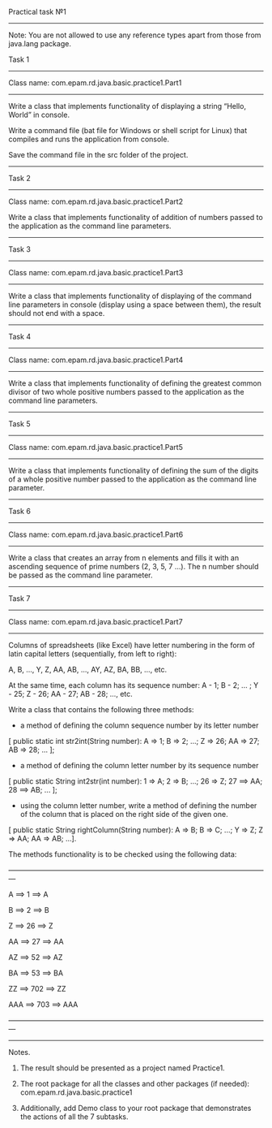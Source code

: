 



Practical task №1 

_______________________

Note: You are not allowed to use any reference types apart from those from java.lang package.

Task 1

_______________________

Class name: com.epam.rd.java.basic.practice1.Part1

-----------------------

Write a class that implements functionality of displaying a string “Hello, World” in console.

Write a command file (bat file for Windows or shell script for Linux) that compiles and runs the application from console.

Save the command file in the src folder of the project.

_______________________

Task 2

-----------------------

Class name: com.epam.rd.java.basic.practice1.Part2



Write a class that implements functionality of addition of numbers passed to the application as the command line parameters.

_______________________

Task 3

_______________________

Class name: com.epam.rd.java.basic.practice1.Part3

_______________________

Write a class that implements functionality of displaying of the command line parameters in console (display using a space between them), the result should not end with a space.

_______________________

Task 4

_______________________

Class name: com.epam.rd.java.basic.practice1.Part4

_______________________

Write a class that implements functionality of defining the greatest common divisor of two whole positive numbers passed to the application as the command line parameters.

_______________________

Task 5

_______________________

Class name: com.epam.rd.java.basic.practice1.Part5

_______________________

Write a class that implements functionality of defining the sum of the digits of a whole positive number passed to the application as the command line parameter.

_______________________

Task 6

_______________________

Class name: com.epam.rd.java.basic.practice1.Part6

_______________________

Write a class that creates an array from n elements and fills it with an ascending sequence of prime numbers (2, 3, 5, 7 …). The n number should be passed as the command line parameter.

_______________________

Task 7

_______________________

Class name: com.epam.rd.java.basic.practice1.Part7

_______________________

Columns of spreadsheets (like Excel) have letter numbering in the form of latin capital letters (sequentially, from left to right):

A, B, ..., Y, Z, AA, AB, ..., AY, AZ, BA, BB, …, etc.

At the same time, each column has its sequence number: A - 1; B - 2; ... ; Y - 25; Z - 26; AA - 27; AB - 28; …, etc.

Write a class that contains the following three methods:

- a method of defining the column sequence number by its letter number 

[ public static int str2int(String number): A => 1; B => 2; ...; Z => 26; AA => 27; AB => 28; ... ];

- a method of defining the column letter number by its sequence number

[ public static String int2str(int number): 1 => A; 2 => B; ...; 26 => Z; 27 ==> AA; 28 ==> AB; ... ];

- using the column letter number, write a method of defining the number of the column that is placed on the right side of the given one.

[ public static String rightColumn(String number): A => B; B => C; ...; Y => Z; Z => AA; AA => AB; …].

The methods functionality is to be checked using the following data: 

—————————————————————————————————————

A ==> 1 ==> A

B ==> 2 ==> B

Z ==> 26 ==> Z

AA ==> 27 ==> AA

AZ ==> 52 ==> AZ

BA ==> 53 ==> BA

ZZ ==> 702 ==> ZZ

AAA ==> 703 ==> AAA

—————————————————————————————————————

_______________________

Notes.

1.  The result should be presented as a project named Practice1.

2.  The root package for all the classes and other packages (if needed): com.epam.rd.java.basic.practice1

3.  Additionally, add Demo class to your root package that demonstrates the actions of all the 7 subtasks.
